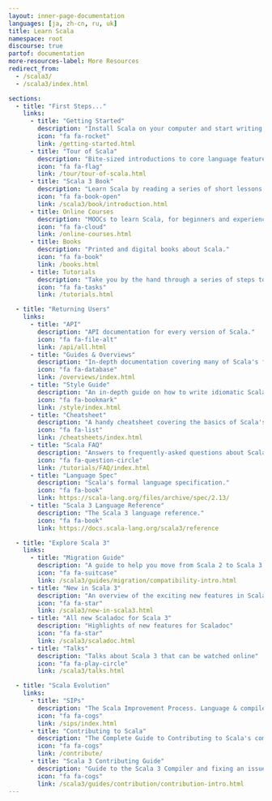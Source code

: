 ```yaml
---
layout: inner-page-documentation
languages: [ja, zh-cn, ru, uk]
title: Learn Scala
namespace: root
discourse: true
partof: documentation
more-resources-label: More Resources
redirect_from:
  - /scala3/
  - /scala3/index.html

sections:
  - title: "First Steps..."
    links:
      - title: "Getting Started"
        description: "Install Scala on your computer and start writing some Scala code!"
        icon: "fa fa-rocket"
        link: /getting-started.html
      - title: "Tour of Scala"
        description: "Bite-sized introductions to core language features."
        icon: "fa fa-flag"
        link: /tour/tour-of-scala.html
      - title: "Scala 3 Book"
        description: "Learn Scala by reading a series of short lessons."
        icon: "fa fa-book-open"
        link: /scala3/book/introduction.html
      - title: Online Courses
        description: "MOOCs to learn Scala, for beginners and experienced programmers."
        icon: "fa fa-cloud"
        link: /online-courses.html
      - title: Books
        description: "Printed and digital books about Scala."
        icon: "fa fa-book"
        link: /books.html
      - title: Tutorials
        description: "Take you by the hand through a series of steps to create Scala applications."
        icon: "fa fa-tasks"
        link: /tutorials.html

  - title: "Returning Users"
    links:
      - title: "API"
        description: "API documentation for every version of Scala."
        icon: "fa fa-file-alt"
        link: /api/all.html
      - title: "Guides & Overviews"
        description: "In-depth documentation covering many of Scala's features."
        icon: "fa fa-database"
        link: /overviews/index.html
      - title: "Style Guide"
        description: "An in-depth guide on how to write idiomatic Scala code."
        icon: "fa fa-bookmark"
        link: /style/index.html
      - title: "Cheatsheet"
        description: "A handy cheatsheet covering the basics of Scala's syntax."
        icon: "fa fa-list"
        link: /cheatsheets/index.html
      - title: "Scala FAQ"
        description: "Answers to frequently-asked questions about Scala."
        icon: "fa fa-question-circle"
        link: /tutorials/FAQ/index.html
      - title: "Language Spec"
        description: "Scala's formal language specification."
        icon: "fa fa-book"
        link: https://scala-lang.org/files/archive/spec/2.13/
      - title: "Scala 3 Language Reference"
        description: "The Scala 3 language reference."
        icon: "fa fa-book"
        link: https://docs.scala-lang.org/scala3/reference

  - title: "Explore Scala 3"
    links:
      - title: "Migration Guide"
        description: "A guide to help you move from Scala 2 to Scala 3."
        icon: "fa fa-suitcase"
        link: /scala3/guides/migration/compatibility-intro.html
      - title: "New in Scala 3"
        description: "An overview of the exciting new features in Scala 3."
        icon: "fa fa-star"
        link: /scala3/new-in-scala3.html
      - title: "All new Scaladoc for Scala 3"
        description: "Highlights of new features for Scaladoc"
        icon: "fa fa-star"
        link: /scala3/scaladoc.html
      - title: "Talks"
        description: "Talks about Scala 3 that can be watched online"
        icon: "fa fa-play-circle"
        link: /scala3/talks.html

  - title: "Scala Evolution"
    links:
      - title: "SIPs"
        description: "The Scala Improvement Process. Language & compiler evolution."
        icon: "fa fa-cogs"
        link: /sips/index.html
      - title: "Contributing to Scala"
        description: "The Complete Guide to Contributing to Scala's compilers, libraries and documentation."
        icon: "fa fa-cogs"
        link: /contribute/
      - title: "Scala 3 Contributing Guide"
        description: "Guide to the Scala 3 Compiler and fixing an issue"
        icon: "fa fa-cogs"
        link: /scala3/guides/contribution/contribution-intro.html
---
```

